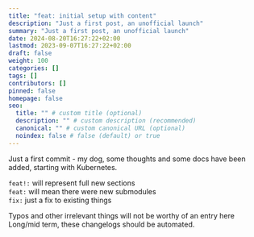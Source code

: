 ```yaml
---
title: "feat: initial setup with content"
description: "Just a first post, an unofficial launch"
summary: "Just a first post, an unofficial launch"
date: 2024-08-20T16:27:22+02:00
lastmod: 2023-09-07T16:27:22+02:00
draft: false
weight: 100
categories: []
tags: []
contributors: []
pinned: false
homepage: false
seo:
  title: "" # custom title (optional)
  description: "" # custom description (recommended)
  canonical: "" # custom canonical URL (optional)
  noindex: false # false (default) or true
---
```


Just a first commit - my dog, some thoughts and some docs have been added, starting with Kubernetes.

`feat!:` will represent full new sections\
`feat:` will mean there were new submodules\
`fix:` just a fix to existing things

Typos and other irrelevant things will not be worthy of an entry here
Long/mid term, these changelogs should be automated.
